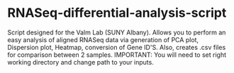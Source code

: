 # RNASeq-differential-analysis-script
Script designed for the Valm Lab (SUNY Albany). 
Allows you to perform an easy analysis of aligned RNASeq data via generation of PCA plot, Dispersion plot, Heatmap, conversion of Gene ID'S. Also, creates .csv files for comparison between 2 samples.
IMPORTANT:
You will need to set right working directory and change path to your inputs.
